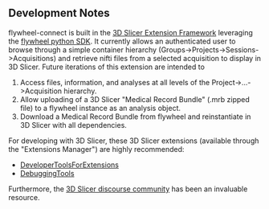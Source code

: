 ## Development Notes
flywheel-connect is built in the [3D Slicer Extension Framework](https://www.slicer.org/wiki/Documentation/Nightly/Developers/Tutorials/Extension) leveraging the [flywheel python SDK](https://flywheel-io.github.io/core/branches/master/python/). It currently allows an authenticated user to browse through a simple container hierarchy (Groups->Projects->Sessions->Acquisitions) and retrieve nifti files from a selected acquisition to display in 3D Slicer. Future iterations of this extension are intended to 
1. Access files, information, and analyses at all levels of the Project->...->Acquisition hierarchy.
2. Allow uploading of a 3D Slicer "Medical Record Bundle" (.mrb zipped file) to a flywheel instance as an analysis object.
3. Download a Medical Record Bundle from flywheel and reinstantiate in 3D Slicer with all dependencies.

For developing with 3D Slicer, these 3D Slicer extensions (available through the "Extensions Manager") are highly recommended:

* [DeveloperToolsForExtensions](https://www.slicer.org/w/index.php/Documentation/Nightly/Extensions/DeveloperToolsForExtensions)
* [DebuggingTools](https://www.slicer.org/w/index.php/Documentation/Nightly/Extensions/DebuggingTools)

Furthermore, the [3D Slicer discourse community](https://discourse.slicer.org/) has been an invaluable resource.
